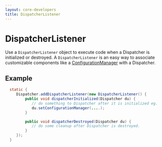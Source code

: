 ```yaml
---
layout: core-developers
title: DispatcherListener
---
```


# DispatcherListener

Use a `DispatcherListener` object to execute code when a Dispatcher is initialized or destroyed. A `DispatcherListener` 
is an easy way to associate customizable components like a [ConfigurationManager](configuration-provider-and-configuration.html) 
with a Dispatcher.

## Example

```java
  static {
     Dispatcher.addDispatcherListener(new DispatcherListener() {
         public void dispatcherInitialized(Dispatcher du) {
            // do something to Dispatcher after it is initialized eg.
            du.setConfigurationManager(....);
         }

         public void dispatcherDestroyed(Dispatcher du) {
            // do some cleanup after Dispatcher is destroyed.
         }
     });
  }
```
